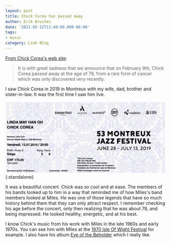 ```yaml
---
layout: post
title: Chick Corea has passed away
author: Erik Bruchez
date: '2021-02-12T11:40:00.000-08:00'
tags:
- music
category: Link Blog
---
```


[From Chick Corea's web site](https://chickcorea.com/):

> It is with great sadness that we announce that on February 9th, Chick Corea passed away at the age of 79, from a rare form of cancer which was only discovered very recently.

I saw Chick Corea in 2019 in Montreux with my wife, dad, brother and sister-in-law. It was the first time I saw him live.

![Montreux Jazz Festival Chick Corea concert ticket](/assets/posts/chick-corea/chick-corea-montreux-ticket.jpg){:standalone}

It was a beautiful concert. Chick was so cool and at ease. The members of his bands looked up to him in a way that reminded me of how Miles's band members looked at Miles. He was one of those legends that have so much history behind them that they can only attract respect. I remember checking his age before the concert, only then realizing that he was about 78, and being impressed. He looked healthy, energetic, and at his best.

I know Chick's music from his work with Miles in the late 1960s and early 1970s. You can see him with Miles at the [1970 Isle Of Wight Festival](https://youtu.be/YEI8O_wnA6c) for example. I also have his album [Eye of the Beholder](https://en.wikipedia.org/wiki/Eye_of_the_Beholder_(album)) which I really like.
